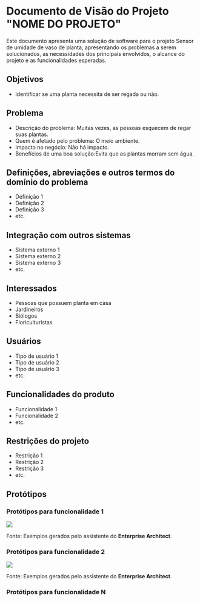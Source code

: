 # Documento de Visão do Projeto "NOME DO PROJETO"

Este documento apresenta uma solução de software para o projeto Sensor de umidade de vaso de planta, 
apresentando os problemas a serem solucionados, as necessidades dos principais envolvidos, o alcance do projeto e as funcionalidades esperadas.

## Objetivos

* Identificar se uma planta necessita de ser regada ou não.

## Problema

* Descrição do problema: Muitas vezes, as pessoas esquecem de regar suas plantas.
* Quem é afetado pelo problema: O meio ambiente.
* Impacto no negócio: Não há impacto.
* Benefícios de uma boa solução:Evita que as plantas morram sem água.

## Definições, abreviações e outros termos do domínio do problema

* Definição 1
* Definição 2
* Definição 3
* etc.

## Integração com outros sistemas

* Sistema externo 1
* Sistema externo 2
* Sistema externo 3
* etc.
 
## Interessados

* Pessoas que possuem planta em casa
* Jardineiros
* Biólogos
* Floriculturistas

## Usuários

* Tipo de usuário 1
* Tipo de usuário 2
* Tipo de usuário 3
* etc.

## Funcionalidades do produto

* Funcionalidade 1
* Funcionalidade 2
* etc.

## Restrições do projeto

* Restrição 1
* Restrição 2
* Restrição 3
* etc.

## Protótipos

### Protótipos para funcionalidade 1

![](proto1.png)

Fonte: Exemplos gerados pelo assistente do **Enterprise Architect**.

### Protótipos para funcionalidade 2

![](proto2.png)

Fonte: Exemplos gerados pelo assistente do **Enterprise Architect**.

### Protótipos para funcionalidade N
